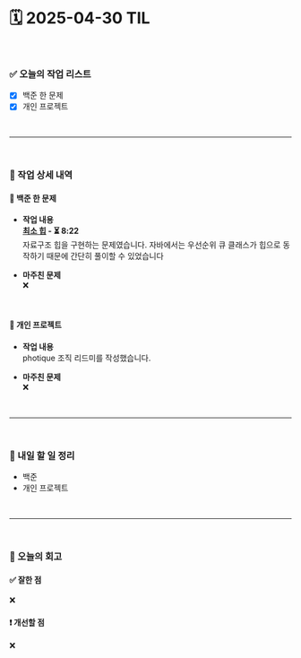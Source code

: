 # 🗓️ 2025-04-30 TIL

<br>

### ✅ 오늘의 작업 리스트  
- [x] 백준 한 문제
- [x] 개인 프로젝트

<br>

---

<br>

### 📌 작업 상세 내역  

#### 🔹 백준 한 문제
- **작업 내용**<br>
**[최소 힙](https://www.acmicpc.net/problem/1927) - ⏳ 8:22**<br>
자료구조 힙을 구현하는 문제였습니다. 자바에서는 우선순위 큐 클래스가 힙으로 동작하기 때문에 간단히 풀이할 수 있었습니다

- **마주친 문제**<br>
❌

<br>

#### 🔹 개인 프로젝트
- **작업 내용**<br>
photique 조직 리드미를 작성했습니다.

- **마주친 문제**<br>
❌

<br>


---

<br>

### 🚀 내일 할 일 정리  

- 백준
- 개인 프로젝트

<br>

---

<br>

### 🧐 오늘의 회고  

#### ✅ 잘한 점
❌

#### ❗ 개선할 점
❌



<br><br><br>